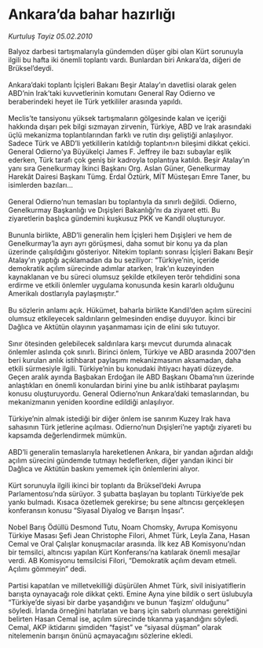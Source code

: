 # Ankara’da bahar hazırlığı

*Kurtuluş Tayiz 05.02.2010*

<div class="taraf_structure_2col_1zq">
<div class="margen_n">



 <p>Balyoz darbesi tartışmalarıyla gündemden düşer gibi olan Kürt sorunuyla ilgili bu hafta iki önemli toplantı vardı. Bunlardan biri Ankara’da, diğeri de Brüksel’deydi. <br/><br/>Ankara’daki toplantı İçişleri Bakanı Beşir Atalay’ın davetlisi olarak gelen ABD’nin Irak’taki kuvvetlerinin komutanı General Ray Odierno ve beraberindeki heyet ile Türk yetkililer arasında yapıldı. <br/><br/>Meclis’te tansiyonu yüksek tartışmaların gölgesinde kalan ve içeriği hakkında dışarı pek bilgi sızmayan zirvenin, Türkiye, ABD ve Irak arasındaki üçlü mekanizma toplantılarından farklı ve rutin dışı geliştiği anlaşılıyor. Sadece Türk ve ABD’li yetkililerin katıldığı toplant›n›n bileşimi dikkat çekici. General Odierno’ya Büyükelçi James F. Jeffrey ile bazı subaylar eşlik ederken, Türk tarafı çok geniş bir kadroyla toplantıya katıldı. Beşir Atalay’ın yanı sıra Genelkurmay İkinci Başkanı Org. Aslan Güner, Genelkurmay Harekât Dairesi Başkanı Tümg. Erdal Öztürk, MİT Müsteşarı Emre Taner, bu isimlerden bazıları... <br/><br/>General Odierno’nun temasları bu toplantıyla da sınırlı değildi. Odierno, Genelkurmay Başkanlığı ve Dışişleri Bakanlığı’nı da ziyaret etti. Bu ziyaretlerin başlıca gündemini kuşkusuz PKK ve Kandil oluşturuyor. <br/><br/>Bununla birlikte, ABD’li generalin hem İçişleri hem Dışişleri ve hem de Genelkurmay’la ayrı ayrı görüşmesi, daha somut bir konu ya da plan üzerinde çalışıldığını gösteriyor. Nitekim toplantı sonrası İçişleri Bakanı Beşir Atalay’ın yaptığı açıklamadan da bu seziliyor: “Türkiye’nin, içeride demokratik açılım sürecinde adımlar atarken, Irak’ın kuzeyinden kaynaklanan ve bu süreci olumsuz şekilde etkileyen terör tehdidini sona erdirme ve etkili önlemler uygulama konusunda kesin kararlı olduğunu Amerikalı dostlarıyla paylaşmıştır.” <br/><br/>Bu sözlerin anlamı açık. Hükümet, baharla birlikte Kandil’den açılım sürecini olumsuz etkileyecek saldırıların gelmesinden endişe duyuyor. İkinci bir Dağlıca ve Aktütün olayının yaşanmaması için de elini sıkı tutuyor. <br/><br/>Sınır ötesinden gelebilecek saldırılara karşı mevcut durumda alınacak önlemler aslında çok sınırlı. Birinci önlem, Türkiye ve ABD arasında 2007’den beri kurulan anlık istihbarat paylaşımı mekanizmasının aksamadan, daha etkili sürmesiyle ilgili. Türkiye’nin bu konudaki ihtiyacı hayati düzeyde. Geçen aralık ayında Başbakan Erdoğan ile ABD Başkanı Obama’nın üzerinde anlaştıkları en önemli konulardan birini yine bu anlık istihbarat paylaşımı konusu oluşturuyordu. General Odierno’nun Ankara’daki temaslarından, bu mekanizmanın yeniden koordine edildiği anlaşılıyor. <br/><br/>Türkiye’nin almak istediği bir diğer önlem ise sanırım Kuzey Irak hava sahasının Türk jetlerine açılması. Odierno’nun Dışişleri’ne yaptığı ziyareti bu kapsamda değerlendirmek mümkün. <br/><br/>ABD’li generalin temaslarıyla hareketlenen Ankara, bir yandan ağırdan aldığı açılım sürecini gündemde tutmayı hedeflerken, diğer yandan ikinci bir Dağlıca ve Aktütün baskını yememek için önlemlerini alıyor. <br/><br/>Kürt sorunuyla ilgili ikinci bir toplantı da Brüksel’deki Avrupa Parlamentosu’nda sürüyor. 3 şubatta başlayan bu toplantı Türkiye’de pek yankı bulmadı. Kısaca özetlemek gerekirse; bu sene altıncısı gerçekleşen konferansın konusu “Siyasal Diyalog ve Barışın İnşası”. <br/><br/>Nobel Barış Ödüllü Desmond Tutu, Noam Chomsky, Avrupa Komisyonu Türkiye Masası Şefi Jean Christophe Filori, Ahmet Türk, Leyla Zana, Hasan Cemal ve Oral Çalışlar konuşmacılar arasında. İlk kez AB Komisyonu’ndan bir temsilci, altıncısı yapılan Kürt Konferansı’na katılarak önemli mesajlar verdi. AB Komisyonu temsilcisi Filori, “Demokratik açılım devam etmeli. Açılımı gömmeyin” dedi. <br/><br/>Partisi kapatılan ve milletvekilliği düşürülen Ahmet Türk, sivil inisiyatiflerin barışta oynayacağı role dikkat çekti. Emine Ayna yine bildik o sert üslubuyla “Türkiye’de siyasi bir darbe yaşandığını ve bunun ‘faşizm’ olduğunu” söyledi. İrlanda örneğini hatırlatan ve barış için sabırlı olunması gerektiğini belirten Hasan Cemal ise, açılım sürecinde tıkanma yaşandığını söyledi. Cemal, AKP iktidarını şimdiden “faşist” ve “siyasal düşman” olarak nitelemenin barışın önünü açmayacağını sözlerine ekledi.</p>
<br/>
<br/>
<br/>



<br/>


<div id="taraf_not">
</div>

</div>


</div>
